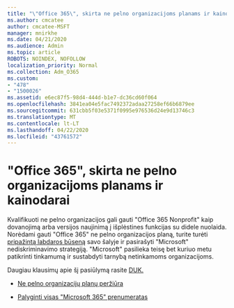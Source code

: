```yaml
---
title: "\"Office 365\", skirta ne pelno organizacijoms planams ir kainodarai"
ms.author: cmcatee
author: cmcatee-MSFT
manager: mnirkhe
ms.date: 04/21/2020
ms.audience: Admin
ms.topic: article
ROBOTS: NOINDEX, NOFOLLOW
localization_priority: Normal
ms.collection: Adm_O365
ms.custom:
- "478"
- "1500026"
ms.assetid: e6ec87f5-98d4-444d-b1e7-dc36cd60f064
ms.openlocfilehash: 3841ea04e5fac7492372adaa27258ef66b6879ee
ms.sourcegitcommit: 631cbb5f03e5371f0995e976536d24e9d13746c3
ms.translationtype: MT
ms.contentlocale: lt-LT
ms.lasthandoff: 04/22/2020
ms.locfileid: "43761572"
---
```

# <a name="office-365-for-nonprofit-plans-and-pricing"></a>"Office 365", skirta ne pelno organizacijoms planams ir kainodarai

Kvalifikuoti ne pelno organizacijos gali gauti "Office 365 Nonprofit" kaip dovanojimą arba versijos naujinimą į išplėstines funkcijas su didele nuolaida. Norėdami gauti "Office 365" ne pelno organizacijos planą, turite turėti [pripažintą labdaros būseną](https://go.microsoft.com/fwlink/p/?LinkID=330253) savo šalyje ir pasirašyti "Microsoft" nediskriminavimo strategiją. "Microsoft" pasilieka teisę bet kuriuo metu patikrinti tinkamumą ir sustabdyti tarnybą netinkamoms organizacijoms.
  
Daugiau klausimų apie šį pasiūlymą rasite [DUK.](https://products.office.com/nonprofit/office-365-nonprofit)
  
- [Ne pelno organizacijų planų peržiūra](https://products.office.com/nonprofit/office-365-nonprofit-plans-and-pricing?tab=1)

- [Palyginti visas "Microsoft 365" prenumeratas](https://products.office.com/business/compare-more-office-365-for-business-plans)